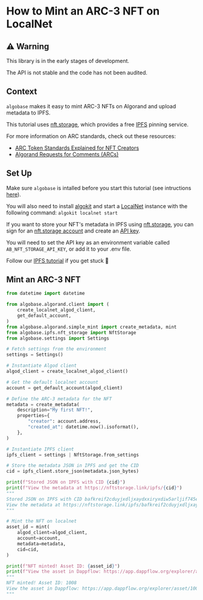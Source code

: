 # How to Mint an ARC-3 NFT on LocalNet

## ⚠️ Warning

This library is in the early stages of development.

The API is not stable and the code has not been audited.

## Context

`algobase` makes it easy to mint ARC-3 NFTs on Algorand and upload metadata to IPFS.

This tutorial uses [nft.storage](https://nft.storage/), which provides a free [IPFS](https://ipfs.tech/) pinning service.

For more information on ARC standards, check out these resources:

- [ARC Token Standards Explained for NFT Creators](https://www.algorand.foundation/news/arc-token-standards-explained-for-nft-creators)
- [Algorand Requests for Comments (ARCs)](https://arc.algorand.foundation/)

## Set Up

Make sure `algobase` is intalled before you start this tutorial (see intructions [here](https://github.com/code-alexander/algobase/blob/main/README.md)).

You will also need to install [algokit](https://developer.algorand.org/docs/get-started/algokit/) and start a [LocalNet](https://developer.algorand.org/docs/get-started/algokit/#start-a-localnet) instance with the following command:
`algokit localnet start`

If you want to store your NFT's metadata in IPFS using [nft.storage](https://nft.storage/), you can sign for an [nft.storage account](https://nft.storage/docs/#create-an-account) and create an [API key](https://nft.storage/docs/#get-an-api-token).

You will need to set the API key as an environment variable called `AB_NFT_STORAGE_API_KEY`, or add it to your .env file.

Follow our [IPFS tutorial](https://code-alexander.github.io/algobase/how_to/how_to_store_json_ipfs/) if you get stuck 🤗

## Mint an ARC-3 NFT

```python
from datetime import datetime

from algobase.algorand.client import (
    create_localnet_algod_client,
    get_default_account,
)
from algobase.algorand.simple_mint import create_metadata, mint
from algobase.ipfs.nft_storage import NftStorage
from algobase.settings import Settings

# Fetch settings from the environment
settings = Settings()

# Instantiate Algod client
algod_client = create_localnet_algod_client()

# Get the default localnet account
account = get_default_account(algod_client)

# Define the ARC-3 metadata for the NFT
metadata = create_metadata(
    description="My first NFT!",
    properties={
        "creator": account.address,
        "created_at": datetime.now().isoformat(),
    },
)

# Instantiate IPFS client
ipfs_client = settings | NftStorage.from_settings

# Store the metadata JSON in IPFS and get the CID
cid = ipfs_client.store_json(metadata.json_bytes)

print(f"Stored JSON on IPFS with CID {cid}")
print(f"View the metadata at https://nftstorage.link/ipfs/{cid}")
"""
Stored JSON on IPFS with CID bafkreif2cduyjxdljxaydxxiryxdiw5arljif745e46fv3sajkxwqvvtzq
View the metadata at https://nftstorage.link/ipfs/bafkreif2cduyjxdljxaydxxiryxdiw5arljif745e46fv3sajkxwqvvtzq
"""

# Mint the NFT on localnet
asset_id = mint(
    algod_client=algod_client,
    account=account,
    metadata=metadata,
    cid=cid,
)

print(f"NFT minted! Asset ID: {asset_id}")
print(f"View the asset in Dappflow: https://app.dappflow.org/explorer/asset/{asset_id}")
"""
NFT minted! Asset ID: 1008
View the asset in Dappflow: https://app.dappflow.org/explorer/asset/1008
"""
```
